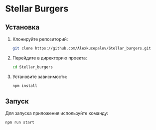 # Stellar Burgers
## Установка

1. Клонируйте репозиторий:
   ```bash
   git clone https://github.com/Alexkucepalov/Stellar_burgers.git
   ```

2. Перейдите в директорию проекта:
   ```bash
   cd Stellar_burgers
   ```

3. Установите зависимости:
   ```bash
   npm install
   ```

## Запуск

Для запуска приложения используйте команду:
```bash
npm run start
```
